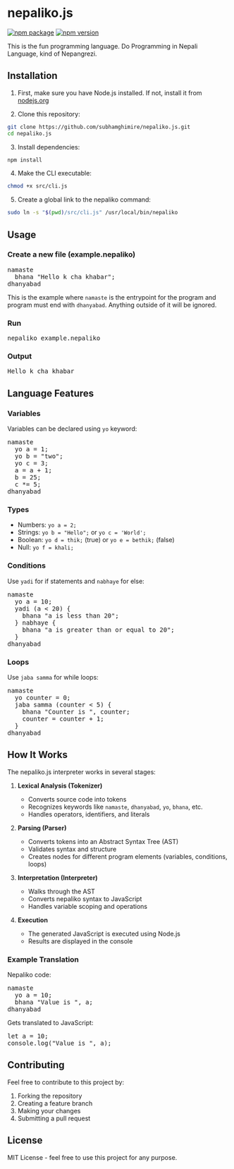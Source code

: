 # nepaliko.js
[![npm package](https://img.shields.io/badge/npm-nepaliko.js-blue)](https://www.npmjs.com/package/nepaliko.js)
[![npm version](https://img.shields.io/npm/v/nepaliko.js.svg)](https://www.npmjs.com/package/nepaliko.js)

This is the fun programming language. Do Programming in Nepali Language, kind of Nepangrezi.

## Installation

1. First, make sure you have Node.js installed. If not, install it from [nodejs.org](https://nodejs.org/)

2. Clone this repository:

```bash
git clone https://github.com/subhamghimire/nepaliko.js.git
cd nepaliko.js
```

3. Install dependencies:

```bash
npm install
```

4. Make the CLI executable:

```bash
chmod +x src/cli.js
```

5. Create a global link to the nepaliko command:

```bash
sudo ln -s "$(pwd)/src/cli.js" /usr/local/bin/nepaliko
```

## Usage

### Create a new file (example.nepaliko)

<pre>
namaste
  bhana "Hello k cha khabar";
dhanyabad
</pre>

This is the example where `namaste` is the entrypoint for the program and program must end with `dhanyabad`. Anything outside of it will be ignored.

### Run

<pre>
nepaliko example.nepaliko
</pre>

### Output

<pre>
Hello k cha khabar
</pre>

## Language Features

### Variables

Variables can be declared using `yo` keyword:

<pre>
namaste
  yo a = 1;
  yo b = "two";
  yo c = 3;
  a = a + 1;
  b = 25;
  c *= 5;
dhanyabad
</pre>

### Types

- Numbers: `yo a = 2;`
- Strings: `yo b = "Hello";` or `yo c = 'World';`
- Boolean: `yo d = thik;` (true) or `yo e = bethik;` (false)
- Null: `yo f = khali;`

### Conditions

Use `yadi` for if statements and `nabhaye` for else:

<pre>
namaste
  yo a = 10;
  yadi (a < 20) {
    bhana "a is less than 20";
  } nabhaye {
    bhana "a is greater than or equal to 20";
  }
dhanyabad
</pre>

### Loops

Use `jaba samma` for while loops:

<pre>
namaste
  yo counter = 0;
  jaba samma (counter < 5) {
    bhana "Counter is ", counter;
    counter = counter + 1;
  }
dhanyabad
</pre>

## How It Works

The nepaliko.js interpreter works in several stages:

1. **Lexical Analysis (Tokenizer)**

   - Converts source code into tokens
   - Recognizes keywords like `namaste`, `dhanyabad`, `yo`, `bhana`, etc.
   - Handles operators, identifiers, and literals

2. **Parsing (Parser)**

   - Converts tokens into an Abstract Syntax Tree (AST)
   - Validates syntax and structure
   - Creates nodes for different program elements (variables, conditions, loops)

3. **Interpretation (Interpreter)**

   - Walks through the AST
   - Converts nepaliko syntax to JavaScript
   - Handles variable scoping and operations

4. **Execution**
   - The generated JavaScript is executed using Node.js
   - Results are displayed in the console

### Example Translation

Nepaliko code:

<pre>
namaste
  yo a = 10;
  bhana "Value is ", a;
dhanyabad
</pre>

Gets translated to JavaScript:

<pre>
let a = 10;
console.log("Value is ", a);
</pre>

## Contributing

Feel free to contribute to this project by:

1. Forking the repository
2. Creating a feature branch
3. Making your changes
4. Submitting a pull request

## License

MIT License - feel free to use this project for any purpose.
